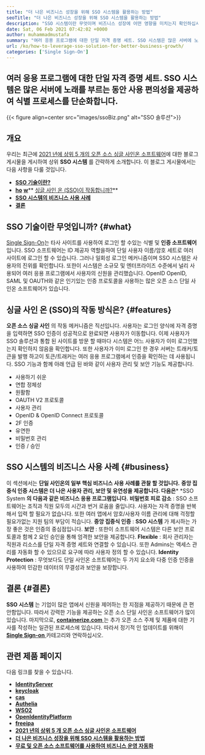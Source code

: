 ```yaml
---
title: "더 나은 비즈니스 성장을 위해 SSO 시스템을 활용하는 방법" 
seoTitle: "더 나은 비즈니스 성장을 위해 SSO 시스템을 활용하는 방법" 
description: "SSO 시스템이란 무엇이며 비즈니스 성장에 어떤 영향을 미치는지 확인하십시오. 오픈 소스 단일 사인온 시스템은 소규모 및 엔터프라이즈 수준에서 널리 사용됩니다." 
date: Sat, 06 Feb 2021 07:42:02 +0000
author: muhammadmustafa
summary: "여러 응용 프로그램에 대한 단일 자격 증명 세트. SSO 시스템은 많은 서버에 노래를 부르는 동안 사용 편의성을 제공하여 식별 프로세스를 단순화합니다." 
url: /ko/how-to-leverage-sso-solution-for-better-business-growth/
categories: ['Single Sign-On']
---
```


## 여러 응용 프로그램에 대한 단일 자격 증명 세트. SSO 시스템은 많은 서버에 노래를 부르는 동안 사용 편의성을 제공하여 식별 프로세스를 단순화합니다.

{{< figure align=center src="images/ssoBiz.png" alt="SSO 솔루션">}}


## 개요
우리는 최근에 [2021 년에 상위 5 개의 오픈 소스 싱글 사인온 소프트웨어][1]에 대한 블로그 게시물을 게시하여 상위  **SSO 시스템**  를 간략하게 소개합니다. 이 블로그 게시물에서는 다음 사항을 다룰 것입니다.
* [  **SSO 기술이란?**  ][2]
*  **[ho][3]** [  **w**][3]** [싱글 사인 온 (SSO)이 작동합니까?][3]** 
* [  **SSO 시스템의 비즈니스 사용 사례**  ][4]
* [  **결론**  ][5]

## SSO 기술이란 무엇입니까? {#what}

[Single Sign-On][6]는 타사 사이트를 사용하여 로그인 할 수있는 식별 및  **인증 소프트웨어**  입니다. SSO 소프트웨어는 ID 제공자 역할을하여 단일 사용자 이름/암호 세트로 여러 사이트에 로그인 할 수 있습니다. 그러나 일회성 로그인 메커니즘이며 SSO 시스템은 사용자의 진위를 확인합니다.
또한이 시스템은 소규모 및 엔터프라이즈 수준에서 널리 사용되어 여러 응용 프로그램에서 사용자의 신원을 관리했습니다. OpenID OpenID, SAML 및 OAUTH와 같은 인기있는 인증 프로토콜을 사용하는 많은 오픈 소스 단일 사인온 소프트웨어가 있습니다.

##  **싱글 사인 온 (SSO)의 작동 방식은?**  {#features}

 **오픈 소스 싱글 사인** 의 작동 메커니즘은 직선입니다. 사용자는 로그인 양식에 자격 증명을 입력하면 SSO 인증이 성공적으로 완료되면 사용자가 이동합니다. 이제 사용자가 SSO 솔루션과 통합 된 사이트를 방문 할 때마다 시스템은 어느 사용자가 이미 로그인했는지 확인하지 않음을 확인합니다. 또한 사용자가 이미 로그인 한 경우 서버는 트래커/토큰을 발행 하고이 토큰/트래커는 여러 응용 프로그램에서 인증을 확인하는 데 사용됩니다. SSO 기능과 함께 아래 언급 된 바와 같이 사용자 관리 및 보안 기능도 제공합니다.
  * 사용하기 쉬운
  * 연합 정체성
  * 원활함
  * OAUTH V2 프로토콜
  * 사용자 관리
  * OpenID & OpenID Connect 프로토콜
  * 2F 인증
  * 유연한
  * 비밀번호 관리
  * 인증 / 승인

## SSO 시스템의 비즈니스 사용 사례 {#business}

이 섹션에서는  **단일 사인온의 일부 핵심 비즈니스 사용 사례를 관찰 할 것입니다.**  **중앙 집중식 인증 시스템은 더 나은 사용자 관리, 보안 및 유연성을 제공합니다. 다음은*** *SSO System **의 다음과 같은 비즈니스 응용 프로그램입니다.** 
 **비밀번호 피로 감소** : SSO 소프트웨어는 조직과 직원 모두의 시간과 번거 로움을 줄입니다. 사용자는 자격 증명을 반복해서 입력 할 필요가 없습니다. 또한 여러 앱에서 암호/사용자 이름 관리에 대해 걱정할 필요가없는 지원 팀의 부담이 적습니다.
 **중앙 집중식 인증** : **SSO 시스템** 가 제시하는 가장 좋은 것은 인증의 중심점입니다.
 **보안** : 또한이 소프트웨어 시스템은 다른 보안 프로토콜과 함께 2 요인 승인을 통해 엄격한 보안을 제공합니다.
 **Flexible** : 회사 관리자는 직원과 리소스를 단일 자격 증명 세트와 연결할 수 있습니다. 또한 Admins는 액세스 관리를 자동화 할 수 있으므로 요구에 따라 사용자 정의 할 수 있습니다.
 **Identity Protection** : 무엇보다도 단일 사인온 소프트웨어는 두 가지 요소와 다중 인증 인증을 사용하여 민감한 데이터의 무결성과 보안을 보장합니다.

## 결론 {#결론}

 **SSO 시스템** 는 기업이 많은 앱에서 신원을 제어하는 ​​한 지점을 제공하기 때문에 큰 편안함입니다. 따라서 강력한 기능을 제공하는 오픈 소스 단일 사인온 소프트웨어가 많이 있습니다.
마지막으로, [  **containerize.com** ][7]는 추가 오픈 소스 주제 및 제품에 대한 기사를 작성하는 일관된 프로세스에 있습니다. 따라서 정기적 인 업데이트를 위해이 [ **Single Sign-on**  ][6] 카테고리와 연락하십시오.

## 관련 제품 페이지
다음 링크를 찾을 수 있습니다.
*  **[IdentityServer][8]**  
*  **[keycloak][9]**  
*  **[cas][10]**  
*  **[Authelia][11]**  
*  **[WSO2][12]**  
*  **[OpenIdentityPlatform][13]**  
*  **[freeipa][14]**  
*  **[2021 년의 상위 5 개 오픈 소스 싱글 사인온 소프트웨어][1]**  
*  **[더 나은 비즈니스 성장을 위해 SSO 시스템을 활용하는 방법][15]**  
*  **[무료 및 오픈 소스 소프트웨어를 사용하여 비즈니스 운영 자동화][16]**  



 [1]: https://blog.containerize.com/single-sign-on/top-5-open-source-single-sign-on-software-in-the-year-2021/
 [2]: #what
 [3]: #features
 [4]: #business
 [5]: #Conclusion
 [6]: https://products.containerize.com/single-sign-on/
 [7]: https://www.containerize.com/
 [8]: https://products.containerize.com/single-sign-on/identity-server
 [9]: https://products.containerize.com/single-sign-on/keycloak
 [10]: https://products.containerize.com/single-sign-on/cas
 [11]: https://products.containerize.com/single-sign-on/authelia
 [12]: https://products.containerize.com/single-sign-on/wso2
 [13]: https://products.containerize.com/single-sign-on/openidentityplatform
 [14]: https://products.containerize.com/single-sign-on/freeipa
 [15]: https://blog.containerize.com/single-sign-on/ko/how-to-leverage-sso-solution-for-better-business-growth/
 [16]: https://blog.containerize.com/blogging/automate-business-operations-using-open-source-software/
